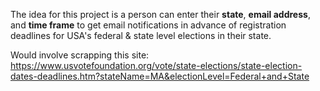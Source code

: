 The idea for this project is a person can enter their __state__, __email address__, and __time frame__ to get email notifications in advance of registration deadlines for USA's federal & state level elections in their state.

Would involve scrapping this site: https://www.usvotefoundation.org/vote/state-elections/state-election-dates-deadlines.htm?stateName=MA&electionLevel=Federal+and+State
